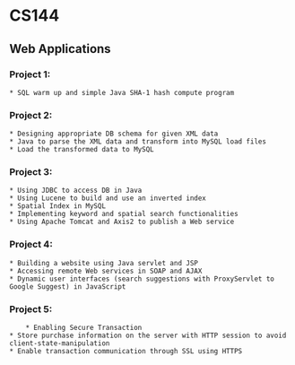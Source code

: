 # CS144

## Web Applications

### Project 1: 
	* SQL warm up and simple Java SHA-1 hash compute program

### Project 2: 
	* Designing appropriate DB schema for given XML data
	* Java to parse the XML data and transform into MySQL load files
	* Load the transformed data to MySQL

### Project 3: 
	* Using JDBC to access DB in Java
	* Using Lucene to build and use an inverted index
	* Spatial Index in MySQL
	* Implementing keyword and spatial search functionalities
	* Using Apache Tomcat and Axis2 to publish a Web service

### Project 4: 
	* Building a website using Java servlet and JSP
	* Accessing remote Web services in SOAP and AJAX
	* Dynamic user interfaces (search suggestions with ProxyServlet to Google Suggest) in JavaScript 

### Project 5:
    	* Enabling Secure Transaction
	* Store purchase information on the server with HTTP session to avoid client-state-manipulation
	* Enable transaction communication through SSL using HTTPS